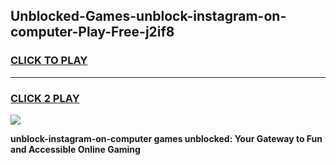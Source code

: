 
## Unblocked-Games-unblock-instagram-on-computer-Play-Free-j2if8
<h3>
<a href="https://premium76.site?title=unblock-instagram-on-computer&ref=20M">CLICK TO PLAY</a></h3>
<hr>

<h3>
<a href="https://premium76.site?title=unblock-instagram-on-computer&ref=20M">CLICK 2 PLAY</a>
  
</h3>

<a href="https://premium76.site?title=unblock-instagram-on-computer&ref=19M"><img src="https://clearcache.store/games.png"></a>


**unblock-instagram-on-computer games unblocked: Your Gateway to Fun and Accessible Online Gaming**
